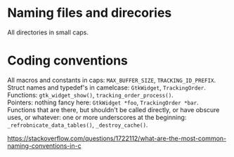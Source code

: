 # Naming files and direcories
All directories in small caps.
# Coding conventions
All macros and constants in caps: `MAX_BUFFER_SIZE`, `TRACKING_ID_PREFIX`.  
Struct names and typedef's in camelcase: `GtkWidget`, `TrackingOrder`.  
Functions: `gtk_widget_show()`, `tracking_order_process()`.  
Pointers: nothing fancy here: `GtkWidget *foo`, `TrackingOrder *bar`.  
Functions that are there, but shouldn't be called directly, or have obscure uses, or whatever: one or more underscores at the beginning: `_refrobnicate_data_tables()`, `_destroy_cache()`.

https://stackoverflow.com/questions/1722112/what-are-the-most-common-naming-conventions-in-c
